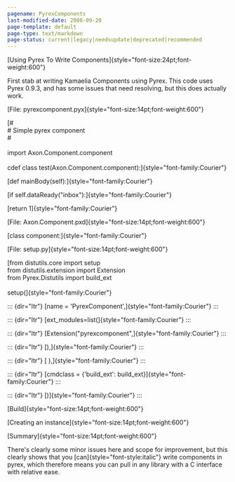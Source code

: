 ```yaml
---
pagename: PyrexComponents
last-modified-date: 2008-09-20
page-template: default
page-type: text/markdown
page-status: current|legacy|needsupdate|deprecated|recommended
---
```

[Using Pyrex To Write
Components]{style="font-size:24pt;font-weight:600"}

First stab at writing Kamaelia Components using Pyrex. This code uses
Pyrex 0.9.3, and has some issues that need resolving, but this does
actually work.

[File: pyrexcomponent.pyx]{style="font-size:14pt;font-weight:600"}

<div>

[\#\
\# Simple pyrex component\
\#\
\
import Axon.Component.component\
\
cdef class test(Axon.Component.component):]{style="font-family:Courier"}

</div>

<div>

[def mainBody(self):]{style="font-family:Courier"}

</div>

<div>

[if self.dataReady(\"inbox\"):]{style="font-family:Courier"}

</div>

<div>

[return 1]{style="font-family:Courier"}

</div>

[File: Axon.Component.pxd]{style="font-size:14pt;font-weight:600"}

<div>

[class component:]{style="font-family:Courier"}

</div>

[File: setup.py]{style="font-size:14pt;font-weight:600"}

<div>

[from distutils.core import setup\
from distutils.extension import Extension\
from Pyrex.Distutils import build\_ext\
\
setup(]{style="font-family:Courier"}

</div>

::: {dir="ltr"}
[name = \'PyrexComponent\',]{style="font-family:Courier"}
:::

::: {dir="ltr"}
[ext\_modules=list(]{style="font-family:Courier"}
:::

::: {dir="ltr"}
[Extension(\"pyrexcomponent\",]{style="font-family:Courier"}
:::

::: {dir="ltr"}
[),]{style="font-family:Courier"}
:::

::: {dir="ltr"}
[ ),]{style="font-family:Courier"}
:::

::: {dir="ltr"}
[cmdclass = {\'build\_ext\': build\_ext}]{style="font-family:Courier"}
:::

::: {dir="ltr"}
[)]{style="font-family:Courier"}
:::

[Build]{style="font-size:14pt;font-weight:600"}

[Creating an instance]{style="font-size:14pt;font-weight:600"}

[Summary]{style="font-size:14pt;font-weight:600"}

There\'s clearly some minor issues here and scope for improvement, but
this clearly shows that you [can]{style="font-style:italic"} write
components in pyrex, which therefore means you can pull in any library
with a C interface with relative ease.
